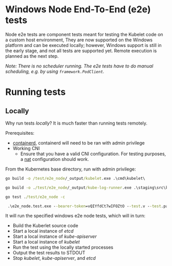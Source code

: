 # Windows Node End-To-End (e2e) tests

Node e2e tests are component tests meant for testing the Kubelet code on a custom host environment,
 They are now supported on the Windows platform and can be executed locally; however, Windows support 
 is still in the early stage, and not all tests are supported yet.
 Remote execution is planned as the next step.

*Note: There is no scheduler running. The e2e tests have to do manual scheduling, e.g. by using `framework.PodClient`.*

# Running tests

## Locally

Why run tests *locally*? It is much faster than running tests remotely.

Prerequisites:
- [containerd](https://github.com/containerd/containerd/blob/main/docs/getting-started.md#installing-containerd-on-windows), 
containerd will need to be ran with admin privilege
- Working CNI
  - Ensure that you have a valid CNI configuration. For testing purposes, a [nat](https://www.jamessturtevant.com/posts/Windows-Containers-on-Windows-10-without-Docker-using-Containerd/) configuration should work. 

From the Kubernetes base directory, run with admin privilege:

```cmd
go build -o /test/e2e_node/_output/kubelet.exe .\cmd\kubelet\ 

go build -o ./test/e2e_node/_output/kube-log-runner.exe .\staging\src\k8s.io\component-base\logs\kube-log-runner

go test ./test/e2e_node -c 

 .\e2e_node.test.exe --bearer-token=vQIYfdCt7wIFOZtO --test.v --test.paniconexit0 --container-runtime-endpoint "npipe://./pipe/containerd-containerd" --prepull-images=false --ginkgo.focus "when creating a windows static pod" --k8s-bin-dir ./test/e2e_node/_output/
```

It will run the specified windows e2e node tests, which will in turn:
- Build the Kuberlet source code
- Start a local instance of *etcd*
- Start a local instance of *kube-apiserver*
- Start a local instance of *kubelet*
- Run the test using the locally started processes
- Output the test results to STDOUT
- Stop *kubelet*, *kube-apiserver*, and *etcd*

